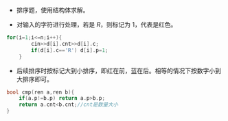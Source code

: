 - 排序题，使用结构体求解。

- 对输入的字符进行处理，若是 $R$，则标记为 $1$，代表是红色。

```cpp
for(i=1;i<=n;i++){
		cin>>d[i].cnt>>d[i].c;
		if(d[i].c=='R') d[i].p=1;
	}
```


- 后续排序时按标记大到小排序，即红在前，蓝在后。相等的情况下按数字小到大排序即可。

```cpp
bool cmp(ren a,ren b){
	if(a.p!=b.p) return a.p>b.p;
	return a.cnt<b.cnt;//cnt是数量大小
}
```


